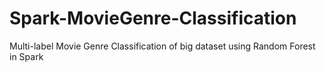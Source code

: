 # Spark-MovieGenre-Classification
Multi-label Movie Genre Classification of big dataset using Random Forest in Spark 
